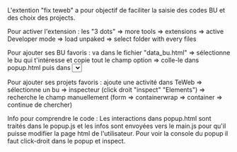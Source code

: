 L'extention "fix teweb" a pour objectif de faciliter la saisie des codes BU et des choix des projects.

Pour activer l'extension :
les "3 dots" => more tools => extensions => active Developer mode => load unpaked => select folder with every files

Pour ajouter ses BU favoris :
va dans le fichier "data_bu.html" => sélectionne le bu qui t'intéresse et copie tout le champ option => colle-le dans popup.html puis dans <select id="BUnb">

Pour ajouter ses projets favoris :
ajoute une activité dans TeWeb => sélectionne un bu => inspecteur (click droit "inspect" "Elements") => recherche le champ manuellement
(form => containerwrap => container => continue de chercher)

Info pour comprendre le code :
Les interactions dans popup.html sont traités dans le popup.js et les infos sont envoyées vers le main.js pour qu'il puisse modifier la page html de l'utilisateur.
Pour voir la console du popup il faut click-droit dans le popup et inspect.
